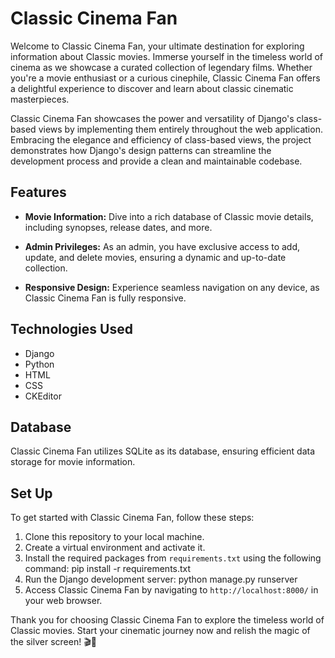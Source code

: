 # Classic Cinema Fan

Welcome to Classic Cinema Fan, your ultimate destination for exploring information about Classic movies. Immerse yourself in the timeless world of cinema as we showcase a curated collection of legendary films. Whether you're a movie enthusiast or a curious cinephile, Classic Cinema Fan offers a delightful experience to discover and learn about classic cinematic masterpieces.

Classic Cinema Fan showcases the power and versatility of Django's class-based views by implementing them entirely throughout the web application. Embracing the elegance and efficiency of class-based views, the project demonstrates how Django's design patterns can streamline the development process and provide a clean and maintainable codebase.

## Features

- **Movie Information:** Dive into a rich database of Classic movie details, including synopses, release dates, and more.

- **Admin Privileges:** As an admin, you have exclusive access to add, update, and delete movies, ensuring a dynamic and up-to-date collection.

- **Responsive Design:** Experience seamless navigation on any device, as Classic Cinema Fan is fully responsive.

## Technologies Used

- Django
- Python
- HTML
- CSS
- CKEditor

## Database

Classic Cinema Fan utilizes SQLite as its database, ensuring efficient data storage for movie information.

## Set Up

To get started with Classic Cinema Fan, follow these steps:

1. Clone this repository to your local machine.
2. Create a virtual environment and activate it.
3. Install the required packages from `requirements.txt` using the following command: pip install -r requirements.txt
4. Run the Django development server: python manage.py runserver
5. Access Classic Cinema Fan by navigating to `http://localhost:8000/` in your web browser.

Thank you for choosing Classic Cinema Fan to explore the timeless world of Classic movies. Start your cinematic journey now and relish the magic of the silver screen! 🎬🍿
